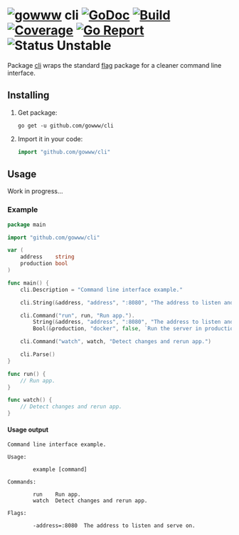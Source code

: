 # [![gowww](https://avatars.githubusercontent.com/u/18078923?s=20)](https://github.com/gowww) cli [![GoDoc](https://godoc.org/github.com/gowww/cli?status.svg)](https://godoc.org/github.com/gowww/cli) [![Build](https://travis-ci.org/gowww/cli.svg?branch=master)](https://travis-ci.org/gowww/cli) [![Coverage](https://coveralls.io/repos/github/gowww/cli/badge.svg?branch=master)](https://coveralls.io/github/gowww/cli?branch=master) [![Go Report](https://goreportcard.com/badge/github.com/gowww/cli)](https://goreportcard.com/report/github.com/gowww/cli) ![Status Unstable](https://img.shields.io/badge/status-unstable-red.svg)

Package [cli](https://godoc.org/github.com/gowww/cli) wraps the standard [flag](https://golang.org/pkg/flag/) package for a cleaner command line interface.

## Installing

1. Get package:

	```Shell
	go get -u github.com/gowww/cli
	```

2. Import it in your code:

	```Go
	import "github.com/gowww/cli"
	```

## Usage

Work in progress...

### Example

```Go
package main

import "github.com/gowww/cli"

var (
	address    string
	production bool
)

func main() {
	cli.Description = "Command line interface example."

	cli.String(&address, "address", ":8080", "The address to listen and serve on.")

	cli.Command("run", run, "Run app.").
		String(&address, "address", ":8080", "The address to listen and serve on.").
		Bool(&production, "docker", false, `Run the server in production environment.`)

	cli.Command("watch", watch, "Detect changes and rerun app.")

	cli.Parse()
}

func run() {
	// Run app.
}

func watch() {
	// Detect changes and rerun app.
}
```

#### Usage output

```Shell
Command line interface example.

Usage:

        example [command]

Commands:

        run    Run app.
        watch  Detect changes and rerun app.

Flags:

        -address=:8080  The address to listen and serve on.

```
